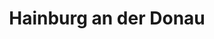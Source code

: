 ---
title: Hainburg an der Donau
url: /hainburg-an-der-donau/
latitude: 48.141
longitude: 16.925
---